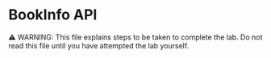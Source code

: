 # BookInfo API

⚠️ WARNING: This file explains steps to be taken to complete the lab. Do not read this file until you have attempted the lab yourself.

